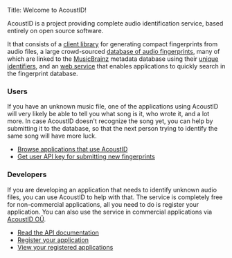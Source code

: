 Title: Welcome to AcoustID!

AcoustID is a project providing complete audio identification
service, based entirely on open source software.

It that consists of a [client library][chromaprint] for generating
compact fingerprints from audio files, a large crowd-sourced
[database of audio fingerprints][db], many of which are linked
to the [MusicBrainz][mb] metadata
database using their [unique identifiers][mbid], and an [web service][webservice]
that enables applications to quickly search in the fingerprint database.

<div class="row">

<div class="col-sm-6">
<h3>Users</h3>

<p>
    If you have an unknown music file, one of the applications using
    AcoustID will very likely be able to tell you what song is it,
    who wrote it, and a lot more. In case AcoustID doesn't recognize
    the song yet, you can help by submitting it to the database, so
    that the next person trying to identify the same song will
    have more luck.
</p>

<ul class="list-nopadding">
    <li><a href="/applications">Browse applications that use AcoustID</a></li>
    <li><a href="/api-key">Get user API key for submitting new fingerprints</a></li>
</ul>


</div>

<div class="col-sm-6">
<h3>Developers</h3>

<p>
    If you are developing an application that needs to identify
    unknown audio files, you can use AcoustID to help with that.
    The service is completely free for non-commercial applications,
    all you need to do is register your application.
    You can also use the service in commercial applications via
    <a href="https://acoustid.biz">AcoustID OÜ</a>.
</p>

<ul class="list-nopadding">
    <li><a href="/webservice">Read the API documentation</a></li>
    <li><a href="/new-application">Register your application</a></li>
    <li><a href="/my-applications">View your registered applications</a></li>
</ul>

</div>

</div>

[db]: flask:general.database
[chromaprint]: flask:general.chromaprint
[webservice]: flask:general.webservice
[mb]: //musicbrainz.org/
[mbid]: //musicbrainz.org/doc/MusicBrainz_Identifier
